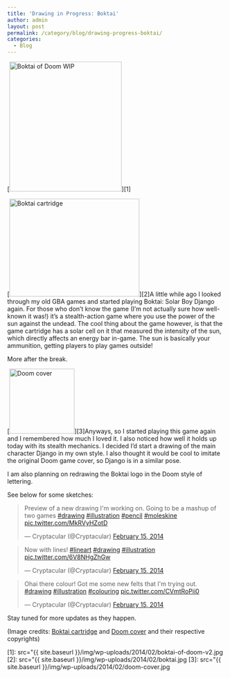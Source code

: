```yaml
---
title: 'Drawing in Progress: Boktai'
author: admin
layout: post
permalink: /category/blog/drawing-progress-boktai/
categories:
  - Blog
---
```

[<img class="aligncenter size-medium wp-image-234" alt="Boktai of Doom WIP" src="{{ site.baseurl }}/img/wp-uploads/2014/02/boktai-of-doom-v2-259x300.jpg" width="259" height="300" />][1]

[<img class="alignright size-medium wp-image-232" alt="Boktai cartridge" src="{{ site.baseurl }}/img/wp-uploads/2014/02/boktai-300x226.jpg" width="300" height="226" />][2]A little while ago I looked through my old GBA games and started playing Boktai: Solar Boy Django again. For those who don&#8217;t know the game (I&#8217;m not actually sure how well-known it was!) it&#8217;s a stealth-action game where you use the power of the sun against the undead. The cool thing about the game however, is that the game cartridge has a solar cell on it that measured the intensity of the sun, which directly affects an energy bar in-game. The sun is basically your ammunition, getting players to play games outside!

More after the break.

<!--more-->

[<img class="alignleft size-thumbnail wp-image-233" alt="Doom cover" src="{{ site.baseurl }}/img/wp-uploads/2014/02/doom-cover-150x150.jpg" width="150" height="150" />][3]Anyways, so I started playing this game again and I remembered how much I loved it. I also noticed how well it holds up today with its stealth mechanics. I decided I&#8217;d start a drawing of the main character Django in my own style. I also thought it would be cool to imitate the original Doom game cover, so Django is in a similar pose.

I am also planning on redrawing the Boktai logo in the Doom style of lettering.

See below for some sketches:

<blockquote class="twitter-tweet" width="550">
  <p lang="en" dir="ltr">
    Preview of a new drawing I'm working on. Going to be a mashup of two games <a href="https://twitter.com/hashtag/drawing?src=hash">#drawing</a> <a href="https://twitter.com/hashtag/illustration?src=hash">#illustration</a> <a href="https://twitter.com/hashtag/pencil?src=hash">#pencil</a> <a href="https://twitter.com/hashtag/moleskine?src=hash">#moleskine</a> <a href="http://t.co/MkRVyHZotD">pic.twitter.com/MkRVyHZotD</a>
  </p>
  
  <p>
    &mdash; Cryptacular (@Cryptacular) <a href="https://twitter.com/Cryptacular/status/434582926307495937">February 15, 2014</a>
  </p>
</blockquote>



<blockquote class="twitter-tweet" width="550">
  <p lang="en" dir="ltr">
    Now with lines! <a href="https://twitter.com/hashtag/lineart?src=hash">#lineart</a> <a href="https://twitter.com/hashtag/drawing?src=hash">#drawing</a> <a href="https://twitter.com/hashtag/illustration?src=hash">#illustration</a> <a href="http://t.co/6V8NHgZhGw">pic.twitter.com/6V8NHgZhGw</a>
  </p>
  
  <p>
    &mdash; Cryptacular (@Cryptacular) <a href="https://twitter.com/Cryptacular/status/434599970428051457">February 15, 2014</a>
  </p>
</blockquote>



<blockquote class="twitter-tweet" width="550">
  <p lang="en" dir="ltr">
    Ohai there colour! Got me some new felts that I'm trying out. <a href="https://twitter.com/hashtag/drawing?src=hash">#drawing</a> <a href="https://twitter.com/hashtag/illustration?src=hash">#illustration</a> <a href="https://twitter.com/hashtag/colouring?src=hash">#colouring</a> <a href="http://t.co/CVmtRoPii0">pic.twitter.com/CVmtRoPii0</a>
  </p>
  
  <p>
    &mdash; Cryptacular (@Cryptacular) <a href="https://twitter.com/Cryptacular/status/434617231880617984">February 15, 2014</a>
  </p>
</blockquote>



Stay tuned for more updates as they happen.

(Image credits: <a href="http://www.usgamer.net/articles/making-bad-hardware-design-fun-remembering-boktai" target="_blank">Boktai cartridge</a> and <a href="http://www.mobygames.com/game/dos/doom/cover-art/gameCoverId,3907/" target="_blank">Doom cover</a> and their respective copyrights)

 [1]: src="{{ site.baseurl }}/img/wp-uploads/2014/02/boktai-of-doom-v2.jpg
 [2]: src="{{ site.baseurl }}/img/wp-uploads/2014/02/boktai.jpg
 [3]: src="{{ site.baseurl }}/img/wp-uploads/2014/02/doom-cover.jpg